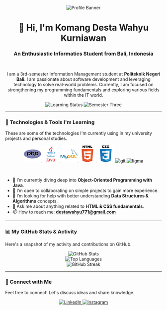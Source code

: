 <p align="center">
  <img src="https://raw.githubusercontent.com/dstwhyuu/Web-2C/main/bannergit.png" alt="Profile Banner">
</p>

<h1 align="center">👋 Hi, I'm Komang Desta Wahyu Kurniawan</h1>
<h3 align="center">An Enthusiastic Informatics Student from Bali, Indonesia</h3>

<br>

<p align="center">
  I am a 3rd-semester Information Management student at <strong>Politeknik Negeri Bali</strong>. I am passionate about software development and leveraging technology to solve real-world problems. Currently, I am focused on strengthening my programming fundamentals and exploring various fields within the IT world.
</p>

<p align="center">
  <img src="https://img.shields.io/badge/Status-Actively%20Learning-brightgreen?style=for-the-badge" alt="Learning Status">
  <img src="https://img.shields.io/badge/Semester-Three-blue?style=for-the-badge" alt="Semester Three">
</p>

---

### 🚀 **Technologies & Tools I'm Learning**

These are some of the technologies I'm currently using in my university projects and personal studies.

<p align="center">
  <a href="https://www.php.net" target="_blank" rel="noreferrer"> 
    <img src="https://raw.githubusercontent.com/devicons/devicon/master/icons/php/php-original.svg" alt="php" width="55" height="55"/> 
  </a>
  <a href="https://www.java.com" target="_blank" rel="noreferrer"> 
    <img src="https://raw.githubusercontent.com/devicons/devicon/master/icons/java/java-original-wordmark.svg" alt="java" width="55" height="55"/> 
  </a>
  <a href="https://www.mysql.com/" target="_blank" rel="noreferrer"> 
    <img src="https://raw.githubusercontent.com/devicons/devicon/master/icons/mysql/mysql-original-wordmark.svg" alt="mysql" width="55" height="55"/> 
  </a>
  <a href="https://developer.mozilla.org/en-US/docs/Web/HTML" target="_blank" rel="noreferrer">
    <img src="https://raw.githubusercontent.com/devicons/devicon/master/icons/html5/html5-original-wordmark.svg" alt="html5" width="55" height="55"/>
  </a>
  <a href="https://developer.mozilla.org/en-US/docs/Web/CSS" target="_blank" rel="noreferrer">
    <img src="https://raw.githubusercontent.com/devicons/devicon/master/icons/css3/css3-original-wordmark.svg" alt="css3" width="55" height="55"/>
  </a>
  <a href="https://git-scm.com/" target="_blank" rel="noreferrer">
    <img src="https://www.vectorlogo.zone/logos/git-scm/git-scm-icon.svg" alt="git" width="55" height="55"/>
  </a>
  <a href="https://www.figma.com/" target="_blank" rel="noreferrer"> 
    <img src="https://www.vectorlogo.zone/logos/figma/figma-icon.svg" alt="figma" width="55" height="55"/> 
  </a>
</p>

<br>

- 🌱 I’m currently diving deep into **Object-Oriented Programming with Java**.
- 👯 I’m open to collaborating on simple projects to gain more experience.
- 🤔 I’m looking for help with better understanding **Data Structures & Algorithms** concepts.
- 💬 Ask me about anything related to **HTML & CSS fundamentals**.
- 📫 How to reach me: **destawahyu771@gmail.com**

---

### 📊 **My GitHub Stats & Activity**

Here's a snapshot of my activity and contributions on GitHub.

<p align="center">
  <img src="https://github-readme-stats.vercel.app/api?username=dstwhyuu&show_icons=true&theme=tokyonight&hide_border=true&include_all_commits=true&count_private=true" alt="GitHub Stats" />
  <br/>
  <img src="https://github-readme-stats.vercel.app/api/top-langs/?username=dstwhyuu&layout=compact&theme=tokyonight&hide_border=true&langs_count=8" alt="Top Languages" />
  <br/>
  <img src="https://github-readme-streak-stats.herokuapp.com/?user=dstwhyuu&theme=tokyonight&hide_border=true" alt="GitHub Streak" />
</p>

---

### 🔗 **Connect with Me**

Feel free to connect! Let's discuss ideas and share knowledge.

<p align="center">
  <a href="https://linkedin.com/in/[your-linkedin-username]">
    <img src="https://img.shields.io/badge/LinkedIn-0077B5?style=for-the-badge&logo=linkedin&logoColor=white" alt="LinkedIn"/>
  </a>
  <a href="https://instagram.com/dstwhyuu">
    <img src="https://img.shields.io/badge/Instagram-E4405F?style=for-the-badge&logo=instagram&logoColor=white" alt="Instagram"/>
  </a>
</p>
